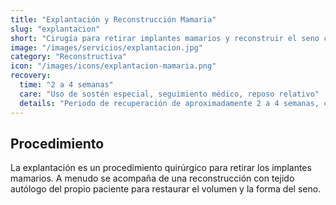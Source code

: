```yaml
---
title: "Explantación y Reconstrucción Mamaria"
slug: "explantacion"
short: "Cirugía para retirar implantes mamarios y reconstruir el seno con tejido autólogo del paciente."
image: "/images/servicios/explantacion.jpg"
category: "Reconstructiva"
icon: "/images/icons/explantacion-mamaria.png"
recovery: 
  time: "2 a 4 semanas"
  care: "Uso de sostén especial, seguimiento médico, reposo relativo"
  details: "Periodo de recuperación de aproximadamente 2 a 4 semanas, con seguimiento médico para evaluar la evolución de la reconstrucción."
---
```



## Procedimiento
La explantación es un procedimiento quirúrgico para retirar los implantes mamarios. A menudo se acompaña de una reconstrucción con tejido autólogo del propio paciente para restaurar el volumen y la forma del seno.

